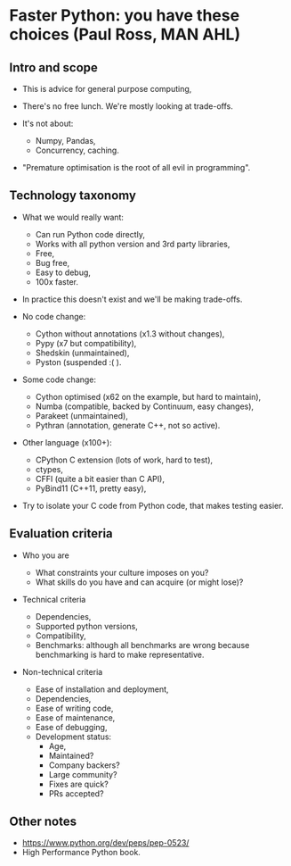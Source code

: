 # Faster Python: you have these choices (Paul Ross, MAN AHL)

## Intro and scope

- This is advice for general purpose computing,
- There's no free lunch. We're mostly looking at trade-offs.
- It's not about:
  - Numpy, Pandas,
  - Concurrency, caching.

- "Premature optimisation is the root of all evil in programming".

## Technology taxonomy

- What we would really want:
  - Can run Python code directly,
  - Works with all python version and 3rd party libraries,
  - Free,
  - Bug free,
  - Easy to debug,
  - 100x faster.
- In practice this doesn't exist and we'll be making trade-offs.

- No code change:
  - Cython without annotations (x1.3 without changes),
  - Pypy (x7 but compatibility),
  - Shedskin (unmaintained),
  - Pyston (suspended :( ).

- Some code change:
  - Cython optimised (x62 on the example, but hard to maintain),
  - Numba (compatible, backed by Continuum, easy changes),
  - Parakeet (unmaintained),
  - Pythran (annotation, generate C++, not so active).

- Other language (x100+):
  - CPython C extension (lots of work, hard to test),
  - ctypes,
  - CFFI (quite a bit easier than C API),
  - PyBind11 (C++11, pretty easy),
- Try to isolate your C code from Python code, that makes testing easier.

## Evaluation criteria

- Who you are
  - What constraints your culture imposes on you?
  - What skills do you have and can acquire (or might lose)?

- Technical criteria
  - Dependencies,
  - Supported python versions,
  - Compatibility,
  - Benchmarks: although all benchmarks are wrong because benchmarking is hard
    to make representative.

- Non-technical criteria
  - Ease of installation and deployment,
  - Dependencies,
  - Ease of writing code,
  - Ease of maintenance,
  - Ease of debugging,
  - Development status:
    - Age,
    - Maintained?
    - Company backers?
    - Large community?
    - Fixes are quick?
    - PRs accepted?

## Other notes

- https://www.python.org/dev/peps/pep-0523/
- High Performance Python book.
